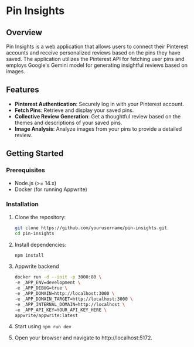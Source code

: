 # Pin Insights

## Overview

Pin Insights is a web application that allows users to connect their Pinterest accounts and receive personalized reviews based on the pins they have saved. The application utilizes the Pinterest API for fetching user pins and employs Google's Gemini model for generating insightful reviews based on images.

## Features

- **Pinterest Authentication**: Securely log in with your Pinterest account.
- **Fetch Pins**: Retrieve and display your saved pins.
- **Collective Review Generation**: Get a thoughtful review based on the themes and descriptions of your saved pins.
- **Image Analysis**: Analyze images from your pins to provide a detailed review.

## Getting Started

### Prerequisites

- Node.js (>= 14.x)
- Docker (for running Appwrite)

### Installation

1. Clone the repository:

   ```bash
   git clone https://github.com/yourusername/pin-insights.git
   cd pin-insights

2. Install dependencies:

    ```bash
    npm install

3. Appwrite backend

    ```bash
    docker run -d --init -p 3000:80 \
    -e _APP_ENV=development \
    -e _APP_DEBUG=true \
    -e _APP_DOMAIN=http://localhost:3000 \
    -e _APP_DOMAIN_TARGET=http://localhost:3000 \
    -e _APP_INTERNAL_DOMAIN=http://localhost \
    -e _APP_API_KEY=YOUR_API_KEY_HERE \
    appwrite/appwrite:latest
    ```

4. Start using `npm run dev`

5. Open your browser and navigate to http://localhost:5172.

